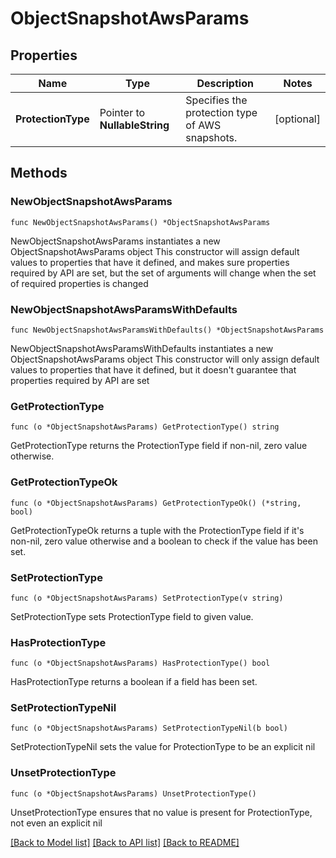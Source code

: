 # ObjectSnapshotAwsParams

## Properties

Name | Type | Description | Notes
------------ | ------------- | ------------- | -------------
**ProtectionType** | Pointer to **NullableString** | Specifies the protection type of AWS snapshots. | [optional] 

## Methods

### NewObjectSnapshotAwsParams

`func NewObjectSnapshotAwsParams() *ObjectSnapshotAwsParams`

NewObjectSnapshotAwsParams instantiates a new ObjectSnapshotAwsParams object
This constructor will assign default values to properties that have it defined,
and makes sure properties required by API are set, but the set of arguments
will change when the set of required properties is changed

### NewObjectSnapshotAwsParamsWithDefaults

`func NewObjectSnapshotAwsParamsWithDefaults() *ObjectSnapshotAwsParams`

NewObjectSnapshotAwsParamsWithDefaults instantiates a new ObjectSnapshotAwsParams object
This constructor will only assign default values to properties that have it defined,
but it doesn't guarantee that properties required by API are set

### GetProtectionType

`func (o *ObjectSnapshotAwsParams) GetProtectionType() string`

GetProtectionType returns the ProtectionType field if non-nil, zero value otherwise.

### GetProtectionTypeOk

`func (o *ObjectSnapshotAwsParams) GetProtectionTypeOk() (*string, bool)`

GetProtectionTypeOk returns a tuple with the ProtectionType field if it's non-nil, zero value otherwise
and a boolean to check if the value has been set.

### SetProtectionType

`func (o *ObjectSnapshotAwsParams) SetProtectionType(v string)`

SetProtectionType sets ProtectionType field to given value.

### HasProtectionType

`func (o *ObjectSnapshotAwsParams) HasProtectionType() bool`

HasProtectionType returns a boolean if a field has been set.

### SetProtectionTypeNil

`func (o *ObjectSnapshotAwsParams) SetProtectionTypeNil(b bool)`

 SetProtectionTypeNil sets the value for ProtectionType to be an explicit nil

### UnsetProtectionType
`func (o *ObjectSnapshotAwsParams) UnsetProtectionType()`

UnsetProtectionType ensures that no value is present for ProtectionType, not even an explicit nil

[[Back to Model list]](../README.md#documentation-for-models) [[Back to API list]](../README.md#documentation-for-api-endpoints) [[Back to README]](../README.md)


